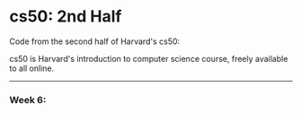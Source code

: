 # cs50: 2nd Half
Code from the second half of Harvard's cs50:

cs50 is Harvard's introduction to computer science course, freely available to all online.

---
### Week 6:

